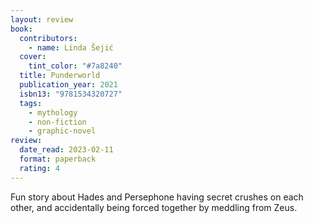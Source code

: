 ```yaml
---
layout: review
book:
  contributors:
    - name: Linda Šejić
  cover:
    tint_color: "#7a8240"
  title: Punderworld
  publication_year: 2021
  isbn13: "9781534320727"
  tags:
    - mythology
    - non-fiction
    - graphic-novel
review:
  date_read: 2023-02-11
  format: paperback
  rating: 4
---
```


Fun story about Hades and Persephone having secret crushes on each other, and accidentally being forced together by meddling from Zeus.
